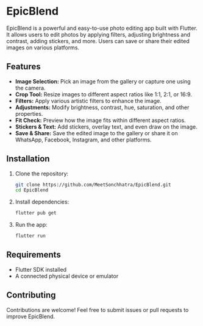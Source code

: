 
# EpicBlend

EpicBlend is a powerful and easy-to-use photo editing app built with Flutter. It allows users to edit photos by applying filters, adjusting brightness and contrast, adding stickers, and more. Users can save or share their edited images on various platforms.

## Features

- **Image Selection:** Pick an image from the gallery or capture one using the camera.
- **Crop Tool:** Resize images to different aspect ratios like 1:1, 2:1, or 16:9.
- **Filters:** Apply various artistic filters to enhance the image.
- **Adjustments:** Modify brightness, contrast, hue, saturation, and other properties.
- **Fit Check:** Preview how the image fits within different aspect ratios.
- **Stickers & Text:** Add stickers, overlay text, and even draw on the image.
- **Save & Share:** Save the edited image to the gallery or share it on WhatsApp, Facebook, Instagram, and other platforms.

## Installation

1. Clone the repository:
   ```sh
   git clone https://github.com/MeetSonchhatra/EpicBlend.git
   cd EpicBlend
   ```

2. Install dependencies:
   ```sh
   flutter pub get
   ```

3. Run the app:
   ```sh
   flutter run
   ```

## Requirements

- Flutter SDK installed
- A connected physical device or emulator

## Contributing

Contributions are welcome! Feel free to submit issues or pull requests to improve EpicBlend.


